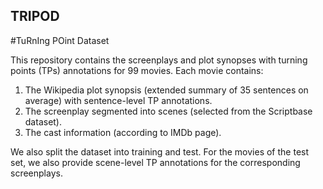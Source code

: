 ## TRIPOD

#TuRnIng POint Dataset 

This repository contains the screenplays and plot synopses with turning points (TPs) annotations for 99 movies. Each movie contains:

1. The Wikipedia plot synopsis (extended summary of 35 sentences on average) with sentence-level TP annotations.
2. The screenplay segmented into scenes (selected from the Scriptbase dataset).
4. The cast information (according to IMDb page).

We also split the dataset into training and test. For the movies of the test set, we also provide scene-level TP annotations for the corresponding screenplays.
